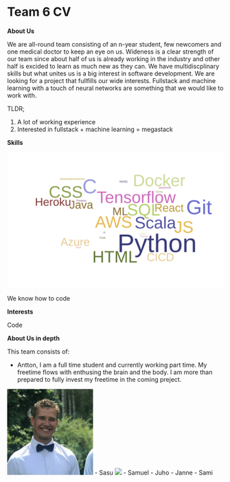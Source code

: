 # Team 6 CV

**About Us**

We are all-round team consisting of an n-year student, few newcomers and one medical doctor to keep an eye on us. Wideness is a clear strength of our team since about half of us is already working in the industry and other half is excided to learn as much new as they can. We have multidiscplinary skills but what unites us is a big interest in software development.
We are looking for a project that fullfills our wide interests. Fullstack and machine learning with a touch of neural networks are something that we would like to work with.

TLDR;
1. A lot of working experience
2. Interested in fullstack + machine learning = megastack


**Skills**

![word cloud of team competencies](./wordcloud.svg)

We know how to code


**Interests**

Code


**About Us in depth**

This team consists of:

- Antton, I am a full time student and currently working part time. My freetime flows with enthusing the brain and the body. I am more than prepared to fully invest my freetime in the coming preject.
<img src= "./photo_2021-10-15_19-23-04.jpg" width="200"/>
- Sasu
<img src="https://media-exp1.licdn.com/dms/image/C4E03AQFNaxeGxPVE2A/profile-displayphoto-shrink_800_800/0/1617624888188?e=1639612800&v=beta&t=IEX41N8wX3FR3DGAQ_tUI30x5ISwa_ts6pjWS3dzlk8" width="200"/>
- Samuel
- Juho
- Janne
- Sami

